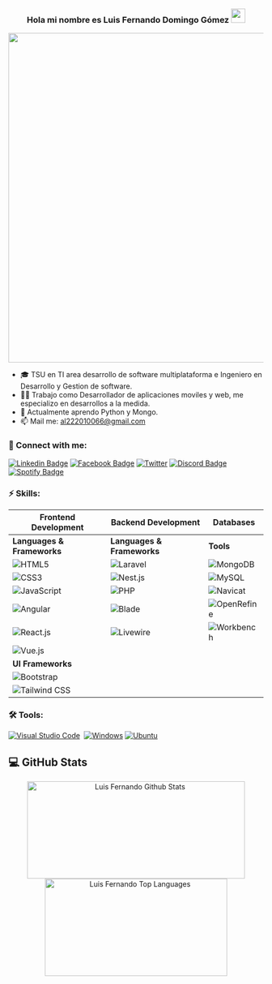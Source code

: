 <h3 align="center">
  Hola mi nombre es Luis Fernando Domingo Gómez
  <img src="https://media.giphy.com/media/hvRJCLFzcasrR4ia7z/giphy.gif" width="28">
</h3> 
<p align="center">
  <a href="#"><img width="650px" src="https://readme-typing-svg.herokuapp.com?font=Ubuntu&color=58a6ff&size=22&center=true&lines=Hola,+Mundo+🌎;Contáctame+si+me+necesitas+🤗;All+is+well+✨"></a>
</p>

- 🎓 TSU en TI area desarrollo de software multiplataforma e Ingeniero en Desarrollo y Gestion de software.
- 👷‍♂️ Trabajo como Desarrollador de aplicaciones moviles y web, me especializo en desarrollos a la medida.
- 🧠 Actualmente aprendo Python y Mongo.
- 📫 Mail me: [al222010066@gmail.com](mailto:al222010066@gmail.com)
<!-- - 💬 Ask me about Python -->
### 🔗 Connect with me:
<!-- style=flat-square& -->
<!-- [![Gmail Badge](https://img.shields.io/badge/-eMail-D14836?logo=Gmail&logoColor=white&link=mailto:shakib@duck.com)](mailto:shakib@duck.com) -->
[![Linkedin Badge](https://img.shields.io/badge/-Luis%20Fernando%20Domingo%20Gomez-blue?logo=Linkedin&logoColor=white&link=https://www.linkedin.com/in/luis-fernando-domingo-g%C3%B3mez-1ba63b181/)](https://www.linkedin.com/in/luis-fernando-domingo-g%C3%B3mez-1ba63b181/)
[![Facebook Badge](https://img.shields.io/badge/-Fernando%20Gomez-blue?logo=Facebook&logoColor=white&link=https://www.facebook.com/ferchusdg)](https://www.facebook.com/ferchusdg/)
[![Twitter](https://img.shields.io/badge/@ferchus_dg-%231DA1F2.svg?logo=Twitter&logoColor=white)](https://twitter.com/ferchus_dg)
[![Discord Badge](https://img.shields.io/badge/-ferchusdg%239742-40567A?logo=Discord&logoColor=white&link=https://discordapp.com/users/ferchusdg#9742/)](https://discordapp.com/users/ferchusdg#9742/)
[![Spotify Badge](https://img.shields.io/badge/-nandodomingogomez-1ed760?logo=Spotify&logoColor=white&link=https://open.spotify.com/user/88pbsh9j785gn4jpps10xat7c?si=accbf9417fe34b1b/)](https://open.spotify.com/user/nandodomingogomez)


### ⚡ Skills:

| Frontend Development                                                                                          | Backend Development                                                                                          | Databases                                                                                          |
| -------------------------------------------------------------------------------------------------------------- | ------------------------------------------------------------------------------------------------------------- | -------------------------------------------------------------------------------------------------- |
| **Languages & Frameworks**                                                                                     | **Languages & Frameworks**                                                                                     | **Tools**                                                                                         |
| ![HTML5](https://img.shields.io/badge/-HTML5-E34F26?logo=html5&logoColor=white)                              | ![Laravel](https://img.shields.io/badge/-Laravel-red?logo=Laravel)                                          | ![MongoDB](https://img.shields.io/badge/-MongoDB-%2347A248?logo=mongodb&logoColor=white)         |
| ![CSS3](https://img.shields.io/badge/-CSS3-1572B6?logo=css3)                                                | ![Nest.js](https://img.shields.io/badge/-Nest.js-E0234E?logo=nestjs)                                         | ![MySQL](https://img.shields.io/badge/-MySQL-%2300f.svg?logo=mysql&logoColor=white)               |
| ![JavaScript](https://img.shields.io/badge/-JavaScript-blue?logo=javascript)                                | ![PHP](https://img.shields.io/badge/-PHP-777BB4?logo=php&logoColor=white)                                    | ![Navicat](https://img.shields.io/badge/-Navicat-%23F28220?logo=navicat&logoColor=white)         |
| ![Angular](https://img.shields.io/badge/-Angular-red?logo=angular)                                          | ![Blade](https://img.shields.io/badge/-Blade-FAAE60?logo=laravel)                                           | ![OpenRefine](https://img.shields.io/badge/-OpenRefine-%2315AABF?logo=openrefine&logoColor=white) |
| ![React.js](https://img.shields.io/badge/-React.js-61DAFB?logo=react)                                        | ![Livewire](https://img.shields.io/badge/-Livewire-f45d48?logo=livewire&logoColor=white)                    | ![Workbench](https://img.shields.io/badge/-Workbench-%2300f.svg?logo=mysql&logoColor=white)       |
| ![Vue.js](https://img.shields.io/badge/-Vue.js-4FC08D?logo=vue.js)                                          |                                                                                                               |                                                                                                    |
| **UI Frameworks**                                                                                             |                                                                                                               |                                                                                                    |
| ![Bootstrap](https://img.shields.io/badge/-Bootstrap-563D7C?logo=bootstrap)                                |                                                                                                               |                                                                                                    |
| ![Tailwind CSS](https://img.shields.io/badge/-Tailwind%20CSS-38B2AC?logo=tailwind-css)                      |                                                                                                               |                                                                                                    |



<!-- ![Django](https://img.shields.io/badge/Django-%23092E20.svg?style=for-the-badge&logo=django&logoColor=white) -->
<!-- [![Java](https://img.shields.io/badge/-java-E34A86?logo=java)](#) -->

<!-- style=flat-square& -->

### 🛠 Tools:
<p>
<!--   <a href="#"><img alt="" src=""></a> -->
  <a href="#"><img alt="Visual Studio Code" src="https://img.shields.io/badge/Visual%20Studio%20Code-0078d7.svg?logo=visual-studio-code&logoColor=white"></a>
  <a href="#"><img alt="" src="https://img.shields.io/badge/Sublime_text-%23575757.svg?logo=sublime-text&logoColor=important"></a>
<!--  <a href="#"><img alt="" src="https://img.shields.io/badge/IntelliJIDEA-5d9425.svg?logo=intellij-idea&logoColor=white"></a> -->
  <a href="#"><img alt="Windows" src="https://img.shields.io/badge/Windows-0078D6?logo=windows&logoColor=white"></a>
  <a href="#"><img alt="Ubuntu" src="https://img.shields.io/badge/Ubuntu-E95420?logo=ubuntu&logoColor=white"></a>
<!--  <a href="#"><img alt="MacOS" src="https://img.shields.io/badge/macOS-555555?logo=apple&logoColor=white"></a> -->
</p>

## 💻 GitHub Stats
<p align="center">
  <a href="#"><img alt="Luis Fernando Github Stats" src="https://denvercoder1-github-readme-stats.vercel.app/api/?username=LuisFernandoDomingoGomez&show_icons=true&count_private=true&theme=dark&hide_border=true&bg_color=151515&title_color=f2f2f2&icon_color=79fe96" height="192px" width="430px"></a>
  <a href="#"><img alt="Luis Fernando Top Languages" src="https://github-readme-stats.vercel.app/api/top-langs/?username=LuisFernandoDomingoGomez&langs_count=8&count_private=true&layout=compact&theme=dark&hide_border=true&hide=Jupyter%20notebook,less&bg_color=151515&title_color=f2f2f2&icon_color=79fe96" height="192px" width="360px"></a><br>
<!--   <b>Note:</b> <i>Top languages is only a metric of the languages my public code consists of and doesn't reflect experience or skill level.</i> -->
</p>
